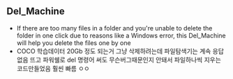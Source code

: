 ## Del_Machine

- If there are too many files in a folder and you're unable to delete the folder in one click due to reasons like a Windows error, this Del_Machine will help you delete the files one by one
- COCO 학습데이터 20Gb 정도 되는거 그냥 삭제하려는데 파일탐색기는 계속 응답없음 뜨고 파워쉘로 del 명령어 써도 무슨버그때문인지 안돼서 파일하나씩 지우는 코드만들었음 훨씬 빠름 ㅇㅇ